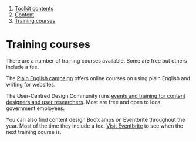 1.  [Toolkit contents](/docs/core/contents)
2.  [Content](content)
3.  [Training courses](#)

# Training courses

There are a number of training courses available. Some are free but others include a fee.  
  
The [Plain English campaign](http://www.plainenglish.co.uk/services/training/online-courses-available.html) offers online courses on using plain English and writing for websites.  
  
The User-Centred Design Community runs [events and training for content designers and user researchers](https://designnotes.blog.gov.uk/events-and-training-in-the-user-centred-design-community/). Most are free and open to local government employees.  
  
You can also find content design Bootcamps on Eventbrite throughout the year. Most of the time they include a fee. [Visit Eventbrite](https://www.eventbrite.co.uk/) to see when the next training course is.
